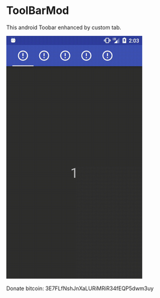 # ToolBarMod

This android Toobar enhanced by custom tab.

<img src="device-demo.gif" width="360" height="640" />


Donate bitcoin: 3E7FLfNshJnXaLURiMRiR34fEQP5dwm3uy
<script type='text/javascript' src='https://ko-fi.com/widgets/widget_2.js'></script><script type='text/javascript'>kofiwidget2.init('Buy Me a Coffee', '#46b798', 'K3K2745K');kofiwidget2.draw();</script> 
